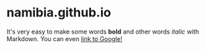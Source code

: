 # namibia.github.io

It's very easy to make some words **bold** and other words *italic* with Markdown. You can even [link to Google!](http://google.com)
